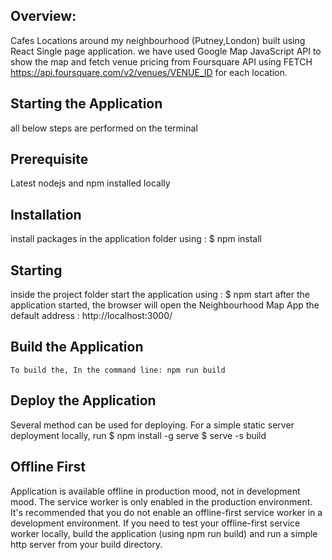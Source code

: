 ## Overview:
Cafes Locations around my neighbourhood (Putney,London) built using React Single page application.
we have used Google Map JavaScript API to show the map and fetch venue pricing from Foursquare API using FETCH https://api.foursquare.com/v2/venues/VENUE_ID for each location.

## Starting the Application 
  all below steps are performed on the terminal
## Prerequisite
  Latest nodejs and npm installed locally
## Installation
  install packages in the application folder using :
    $ npm install
## Starting
  inside the project folder start the application using :
    $ npm start
   after the application started, the browser will open the Neighbourhood Map App 
   the default address : http://localhost:3000/
## Build the Application
    To build the, In the command line: npm run build

## Deploy the Application
  Several method can be used for deploying. For a simple static server deployment locally, run
          $ npm install -g serve
          $ serve -s build
## Offline First
Application is available offline in production mood, not in development mood. The service worker is only enabled in the production environment. It's recommended that you do not enable an offline-first service worker in a development environment.
If you need to test your offline-first service worker locally, build the application (using npm run build) and run a simple http server from your build directory.

